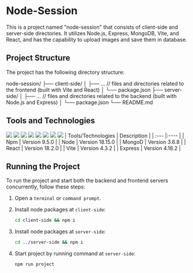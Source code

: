 # Node-Session

This is a project named "node-session" that consists of client-side and server-side directories. It utilizes Node.js, Express, MongoDB, Vite, and React, and has the capability to upload images and save them in database.

## Project Structure

The project has the following directory structure:

node-session/
├── client-side/
│ ├── ... // files and directories related to the frontend (built with Vite and React)
│ └── package.json
├── server-side/
│ ├── ... // files and directories related to the backend (built with Node.js and Express)
│ └── package.json
└── README.md

## Tools and Technologies

<img src="https://img.shields.io/badge/node.js%20-%2343853D.svg?&style=for-the-badge&logo=node.js&logoColor=white"/> <img src="https://img.shields.io/badge/javascript%20-%23323330.svg?&style=for-the-badge&logo=javascript&logoColor=%23F7DF1E"/> <img src="https://img.shields.io/badge/typescript%20-%23007ACC.svg?&style=for-the-badge&logo=typescript&logoColor=white"/> <img src="https://img.shields.io/badge/html5%20-%23E34F26.svg?&style=for-the-badge&logo=html5&logoColor=white"/> <img src="https://img.shields.io/badge/css3%20-%231572B6.svg?&style=for-the-badge&logo=css3&logoColor=white"/> <img src="https://img.shields.io/badge/express.js%20-%23404d59.svg?&style=for-the-badge"/> <img src="https://img.shields.io/badge/react%20-%2320232a.svg?&style=for-the-badge&logo=react&logoColor=%2361DAFB"/> <img src ="https://img.shields.io/badge/MongoDB-%234ea94b.svg?&style=for-the-badge&logo=mongodb&logoColor=white"/>
| Tools/Technologies | Description |
| :--- |:---- |
| Npm | Version 9.5.0 |
| Node | Version 18.15.0 |
| MongoD | Version 3.6.8 |
| React | Version 18.2.0 |
| Vite | Version 4.3.2 |
| Express | Version 4.18.2 |

## Running the Project

To run the project and start both the backend and frontend servers concurrently, follow these steps:

1. Open a `terminal` or `command prompt`.
2. Install node packages at `client-side`:

   ```bash
   cd client-side && npm i

   ```

3. Install node packages at `server-side`:

   ```bash
   cd ../server-side && npm i

   ```

4. Start project by running command at `server-side`:

   ```bash
   npm run project

   ```
